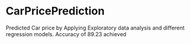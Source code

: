 # CarPricePrediction
Predicted Car price by Applying Exploratory data analysis and different regression models.
Accuracy of 89.23 achieved
